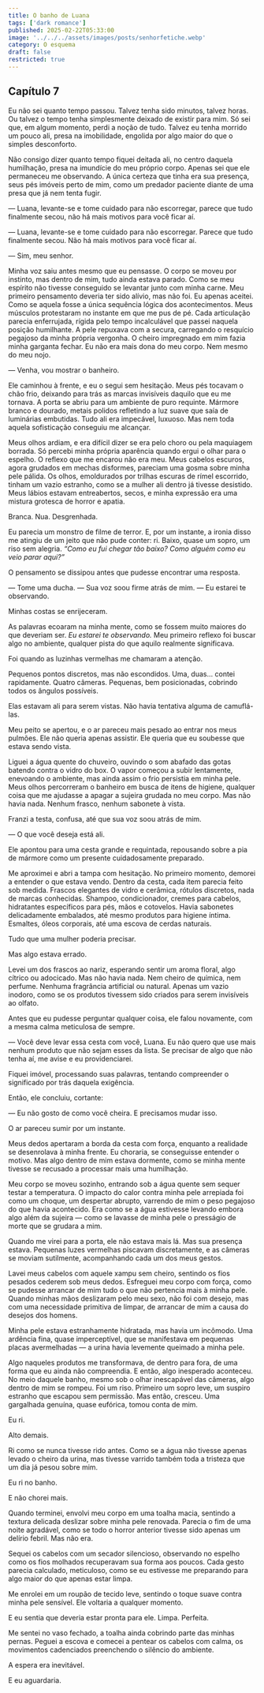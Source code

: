 ```yaml
---
title: O banho de Luana
tags: ['dark romance']
published: 2025-02-22T05:33:00
image: '../../../assets/images/posts/senhorfetiche.webp'
category: O esquema
draft: false
restricted: true
---
```


## Capítulo 7

Eu não sei quanto tempo passou. Talvez tenha sido minutos, talvez horas. Ou talvez o tempo tenha simplesmente deixado de existir para mim. Só sei que, em algum momento, perdi a noção de tudo. Talvez eu tenha morrido um pouco ali, presa na imobilidade, engolida por algo maior do que o simples desconforto.

Não consigo dizer quanto tempo fiquei deitada ali, no centro daquela humilhação, presa na imundície do meu próprio corpo. Apenas sei que ele permaneceu me observando. A única certeza que tinha era sua presença, seus pés imóveis perto de mim, como um predador paciente diante de uma presa que já nem tenta fugir.

— Luana, levante-se e tome cuidado para não escorregar, parece que tudo finalmente secou, não há mais motivos para você ficar aí.

— Luana, levante-se e tome cuidado para não escorregar. Parece que tudo finalmente secou. Não há mais motivos para você ficar aí.

— Sim, meu senhor.

Minha voz saiu antes mesmo que eu pensasse. O corpo se moveu por instinto, mas dentro de mim, tudo ainda estava parado. Como se meu espírito não tivesse conseguido se levantar junto com minha carne. Meu primeiro pensamento deveria ter sido alívio, mas não foi. Eu apenas aceitei. Como se aquela fosse a única sequência lógica dos acontecimentos. Meus músculos protestaram no instante em que me pus de pé. Cada articulação parecia enferrujada, rígida pelo tempo incalculável que passei naquela posição humilhante. A pele repuxava com a secura, carregando o resquício pegajoso da minha própria vergonha. O cheiro impregnado em mim fazia minha garganta fechar. Eu não era mais dona do meu corpo. Nem mesmo do meu nojo.

— Venha, vou mostrar o banheiro.

Ele caminhou à frente, e eu o segui sem hesitação. Meus pés tocavam o chão frio, deixando para trás as marcas invisíveis daquilo que eu me tornava. A porta se abriu para um ambiente de puro requinte. Mármore branco e dourado, metais polidos refletindo a luz suave que saía de luminárias embutidas. Tudo ali era impecável, luxuoso. Mas nem toda aquela sofisticação conseguiu me alcançar.

Meus olhos ardiam, e era difícil dizer se era pelo choro ou pela maquiagem borrada. Só percebi minha própria aparência quando ergui o olhar para o espelho. O reflexo que me encarou não era meu. Meus cabelos escuros, agora grudados em mechas disformes, pareciam uma gosma sobre minha pele pálida. Os olhos, emoldurados por trilhas escuras de rímel escorrido, tinham um vazio estranho, como se a mulher ali dentro já tivesse desistido. Meus lábios estavam entreabertos, secos, e minha expressão era uma mistura grotesca de horror e apatia.

Branca. Nua. Desgrenhada.

Eu parecia um monstro de filme de terror. E, por um instante, a ironia disso me atingiu de um jeito que não pude conter: ri. Baixo, quase um sopro, um riso sem alegria. _“Como eu fui chegar tão baixo? Como alguém como eu veio parar aqui?”_

O pensamento se dissipou antes que pudesse encontrar uma resposta.

— Tome uma ducha. — Sua voz soou firme atrás de mim. — Eu estarei te observando.

Minhas costas se enrijeceram.

As palavras ecoaram na minha mente, como se fossem muito maiores do que deveriam ser. _Eu estarei te observando._ Meu primeiro reflexo foi buscar algo no ambiente, qualquer pista do que aquilo realmente significava.

Foi quando as luzinhas vermelhas me chamaram a atenção.

Pequenos pontos discretos, mas não escondidos. Uma, duas… contei rapidamente. Quatro câmeras. Pequenas, bem posicionadas, cobrindo todos os ângulos possíveis.

Elas estavam ali para serem vistas. Não havia tentativa alguma de camuflá-las.

Meu peito se apertou, e o ar pareceu mais pesado ao entrar nos meus pulmões. Ele não queria apenas assistir. Ele queria que eu soubesse que estava sendo vista.

Liguei a água quente do chuveiro, ouvindo o som abafado das gotas batendo contra o vidro do box. O vapor começou a subir lentamente, enevoando o ambiente, mas ainda assim o frio persistia em minha pele. Meus olhos percorreram o banheiro em busca de itens de higiene, qualquer coisa que me ajudasse a apagar a sujeira grudada no meu corpo. Mas não havia nada. Nenhum frasco, nenhum sabonete à vista.

Franzi a testa, confusa, até que sua voz soou atrás de mim.

— O que você deseja está ali.

Ele apontou para uma cesta grande e requintada, repousando sobre a pia de mármore como um presente cuidadosamente preparado.

Me aproximei e abri a tampa com hesitação. No primeiro momento, demorei a entender o que estava vendo. Dentro da cesta, cada item parecia feito sob medida. Frascos elegantes de vidro e cerâmica, rótulos discretos, nada de marcas conhecidas. Shampoo, condicionador, cremes para cabelos, hidratantes específicos para pés, mãos e cotovelos. Havia sabonetes delicadamente embalados, até mesmo produtos para higiene íntima. Esmaltes, óleos corporais, até uma escova de cerdas naturais.

Tudo que uma mulher poderia precisar.

Mas algo estava errado.

Levei um dos frascos ao nariz, esperando sentir um aroma floral, algo cítrico ou adocicado. Mas não havia nada. Nem cheiro de química, nem perfume. Nenhuma fragrância artificial ou natural. Apenas um vazio inodoro, como se os produtos tivessem sido criados para serem invisíveis ao olfato.

Antes que eu pudesse perguntar qualquer coisa, ele falou novamente, com a mesma calma meticulosa de sempre.

— Você deve levar essa cesta com você, Luana. Eu não quero que use mais nenhum produto que não sejam esses da lista. Se precisar de algo que não tenha aí, me avise e eu providenciarei.

Fiquei imóvel, processando suas palavras, tentando compreender o significado por trás daquela exigência.

Então, ele concluiu, cortante:

— Eu não gosto de como você cheira. E precisamos mudar isso.

O ar pareceu sumir por um instante.

Meus dedos apertaram a borda da cesta com força, enquanto a realidade se desenrolava à minha frente. Eu choraria, se conseguisse entender o motivo. Mas algo dentro de mim estava dormente, como se minha mente tivesse se recusado a processar mais uma humilhação.

Meu corpo se moveu sozinho, entrando sob a água quente sem sequer testar a temperatura. O impacto do calor contra minha pele arrepiada foi como um choque, um despertar abrupto, varrendo de mim o peso pegajoso do que havia acontecido. Era como se a água estivesse levando embora algo além da sujeira — como se lavasse de minha pele o presságio de morte que se grudara a mim.

Quando me virei para a porta, ele não estava mais lá. Mas sua presença estava. Pequenas luzes vermelhas piscavam discretamente, e as câmeras se moviam sutilmente, acompanhando cada um dos meus gestos.

Lavei meus cabelos com aquele xampu sem cheiro, sentindo os fios pesados cederem sob meus dedos. Esfreguei meu corpo com força, como se pudesse arrancar de mim tudo o que não pertencia mais à minha pele. Quando minhas mãos deslizaram pelo meu sexo, não foi com desejo, mas com uma necessidade primitiva de limpar, de arrancar de mim a causa do desejos dos homens.

Minha pele estava estranhamente hidratada, mas havia um incômodo. Uma ardência fina, quase imperceptível, que se manifestava em pequenas placas avermelhadas — a urina havia levemente queimado a minha pele.

Algo naqueles produtos me transformava, de dentro para fora, de uma forma que eu ainda não compreendia. E então, algo inesperado aconteceu. No meio daquele banho, mesmo sob o olhar inescapável das câmeras, algo dentro de mim se rompeu. Foi um riso. Primeiro um sopro leve, um suspiro estranho que escapou sem permissão. Mas então, cresceu. Uma gargalhada genuína, quase eufórica, tomou conta de mim.

Eu ri.

Alto demais.

Ri como se nunca tivesse rido antes. Como se a água não tivesse apenas levado o cheiro da urina, mas tivesse varrido também toda a tristeza que um dia já pesou sobre mim.

Eu ri no banho.

E não chorei mais.

Quando terminei, envolvi meu corpo em uma toalha macia, sentindo a textura delicada deslizar sobre minha pele renovada. Parecia o fim de uma noite agradável, como se todo o horror anterior tivesse sido apenas um delírio febril. Mas não era.

Sequei os cabelos com um secador silencioso, observando no espelho como os fios molhados recuperavam sua forma aos poucos. Cada gesto parecia calculado, meticuloso, como se eu estivesse me preparando para algo maior do que apenas estar limpa.

Me enrolei em um roupão de tecido leve, sentindo o toque suave contra minha pele sensível. Ele voltaria a qualquer momento.

E eu sentia que deveria estar pronta para ele. Limpa. Perfeita.

Me sentei no vaso fechado, a toalha ainda cobrindo parte das minhas pernas. Peguei a escova e comecei a pentear os cabelos com calma, os movimentos cadenciados preenchendo o silêncio do ambiente.

A espera era inevitável.

E eu aguardaria.